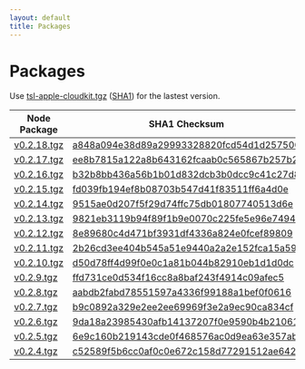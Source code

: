 ```yaml
---
layout: default
title: Packages
---
```




# Packages
Use [tsl-apple-cloudkit.tgz](https://typescriptlibs.org/npm/tsl-apple-cloudkit.tgz) ([SHA1](https://typescriptlibs.org/npm/tsl-apple-cloudkit.sha1)) for the lastest version.

| Node Package | SHA1 Checksum |
|--------------|---------------|
| [v0.2.18.tgz](https://typescriptlibs.org/npm/tsl-apple-cloudkit/v0.2.18.tgz) | [a848a094e38d89a29993328820fcd54d1d257500](https://typescriptlibs.org/npm/tsl-apple-cloudkit/v0.2.18.sha1) |
| [v0.2.17.tgz](https://typescriptlibs.org/npm/tsl-apple-cloudkit/v0.2.17.tgz) | [ee8b7815a122a8b643162fcaab0c565867b257b2](https://typescriptlibs.org/npm/tsl-apple-cloudkit/v0.2.17.sha1) |
| [v0.2.16.tgz](https://typescriptlibs.org/npm/tsl-apple-cloudkit/v0.2.16.tgz) | [b32b8bb436a56b1b01d832dcb3b0dcc9c41c27d8](https://typescriptlibs.org/npm/tsl-apple-cloudkit/v0.2.16.sha1) |
| [v0.2.15.tgz](https://typescriptlibs.org/npm/tsl-apple-cloudkit/v0.2.15.tgz) | [fd039fb194ef8b08703b547d41f83511ff6a4d0e](https://typescriptlibs.org/npm/tsl-apple-cloudkit/v0.2.15.sha1) |
| [v0.2.14.tgz](https://typescriptlibs.org/npm/tsl-apple-cloudkit/v0.2.14.tgz) | [9515ae0d207f5f29d74ffc75db01807740513d6e](https://typescriptlibs.org/npm/tsl-apple-cloudkit/v0.2.14.sha1) |
| [v0.2.13.tgz](https://typescriptlibs.org/npm/tsl-apple-cloudkit/v0.2.13.tgz) | [9821eb3119b94f89f1b9e0070c225fe5e96e7494](https://typescriptlibs.org/npm/tsl-apple-cloudkit/v0.2.13.sha1) |
| [v0.2.12.tgz](https://typescriptlibs.org/npm/tsl-apple-cloudkit/v0.2.12.tgz) | [8e89680c4d471bf3931df4336a824e0fcef89809](https://typescriptlibs.org/npm/tsl-apple-cloudkit/v0.2.12.sha1) |
| [v0.2.11.tgz](https://typescriptlibs.org/npm/tsl-apple-cloudkit/v0.2.11.tgz) | [2b26cd3ee404b545a51e9440a2a2e152fca15a59](https://typescriptlibs.org/npm/tsl-apple-cloudkit/v0.2.11.sha1) |
| [v0.2.10.tgz](https://typescriptlibs.org/npm/tsl-apple-cloudkit/v0.2.10.tgz) | [d50d78ff4d99f0e0c1a81b044b82910eb1d1d0dc](https://typescriptlibs.org/npm/tsl-apple-cloudkit/v0.2.10.sha1) |
| [v0.2.9.tgz](https://typescriptlibs.org/npm/tsl-apple-cloudkit/v0.2.9.tgz) | [ffd731ce0d534f16cc8a8baf243f4914c09afec5](https://typescriptlibs.org/npm/tsl-apple-cloudkit/v0.2.9.sha1) |
| [v0.2.8.tgz](https://typescriptlibs.org/npm/tsl-apple-cloudkit/v0.2.8.tgz) | [aabdb2fabd78551597a4336f99188a1bef0f0616](https://typescriptlibs.org/npm/tsl-apple-cloudkit/v0.2.8.sha1) |
| [v0.2.7.tgz](https://typescriptlibs.org/npm/tsl-apple-cloudkit/v0.2.7.tgz) | [b9c0892a329e2ee2ee69969f3e2a9ec90ca834cf](https://typescriptlibs.org/npm/tsl-apple-cloudkit/v0.2.7.sha1) |
| [v0.2.6.tgz](https://typescriptlibs.org/npm/tsl-apple-cloudkit/v0.2.6.tgz) | [9da18a23985430afb14137207f0e9590b4b21061](https://typescriptlibs.org/npm/tsl-apple-cloudkit/v0.2.6.sha1) |
| [v0.2.5.tgz](https://typescriptlibs.org/npm/tsl-apple-cloudkit/v0.2.5.tgz) | [6e9c160b219143cde0f468576ac0d9ea63e357ab](https://typescriptlibs.org/npm/tsl-apple-cloudkit/v0.2.5.sha1) |
| [v0.2.4.tgz](https://typescriptlibs.org/npm/tsl-apple-cloudkit/v0.2.4.tgz) | [c52589f5b6cc0af0c0e672c158d77291512ae642](https://typescriptlibs.org/npm/tsl-apple-cloudkit/v0.2.4.sha1) |
